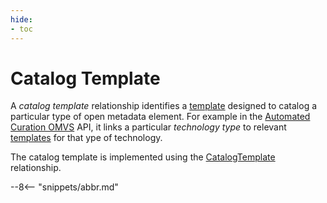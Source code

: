```yaml
---
hide:
- toc
---
```


<!-- SPDX-License-Identifier: CC-BY-4.0 -->
<!-- Copyright Contributors to the Egeria project. -->

# Catalog Template

A *catalog template* relationship identifies a [template](/concepts/template) designed to catalog a particular type of open metadata element.  For example in the [Automated Curation OMVS](/services/omvs/automated-curation/overview) API, it links a particular *technology type* to relevant [templates](/concepts/template) for that ype of technology.

The catalog template is implemented using the [CatalogTemplate](/types/0/0011-Managing-Referenceables) relationship.



--8<-- "snippets/abbr.md"
